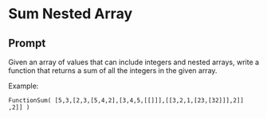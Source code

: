 # Sum Nested Array
## Prompt

Given an array of values that can include integers and nested arrays, write a function that returns a sum of all the integers in the given array.

Example: 

```
FunctionSum( [5,3,[2,3,[5,4,2],[3,4,5,[[]]],[[3,2,1,[23,[32]]],2]] ,2]] )

```


